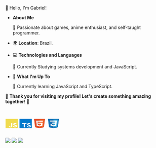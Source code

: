 👋 Hello, I'm Gabriel!
- **About Me**

    👾 Passionate about games, anime enthusiast, and self-taught programmer.
  
- 🌍 **Location**: Brazil.
  
- 💻 **Technologies and Languages**
  
    🚀 Currently Studying systems development and JavaScript.

- 🚀 **What I'm Up To**
  
    🌱 Currently learning JavaScript and TypeScript.

🚀 **Thank you for visiting my profile! Let's create something amazing together**! 🚀

##

<div style="display: inline_block"><br>
  <img align="center" alt="Gabs-Js" height="30" width="40" src="https://raw.githubusercontent.com/devicons/devicon/master/icons/javascript/javascript-plain.svg">
  <img align="center" alt="Gabs-Ts" height="30" width="40" src="https://raw.githubusercontent.com/devicons/devicon/master/icons/typescript/typescript-plain.svg">
  <img align="center" alt="Gabs-HTML" height="30" width="40" src="https://raw.githubusercontent.com/devicons/devicon/master/icons/html5/html5-original.svg">
  <img align="center" alt="Gabs-CSS" height="30" width="40" src="https://raw.githubusercontent.com/devicons/devicon/master/icons/css3/css3-original.svg">
</div>

##

<div> 
    <a href="https://twitter.com/Gabs_Hyoudou" target="_blank"><img src="https://img.shields.io/badge/Twitter-1DA1F2?style=for-the-badge&logo=twitter&logoColor=white" target="_blank"></a>
    <a href="https://pin.it/727lxCe" target="_blank"><img src="https://img.shields.io/badge/Pinterest-%23E60023.svg?&style=for-the-badge&logo=Pinterest&logoColor=white="_blank"></a>
  <a href = "mailto:hyoudou.gabs@gmail.com"><img src="https://img.shields.io/badge/-Gmail-%23333?style=for-the-badge&logo=gmail&logoColor=white" target="_blank"></a>
</div>
